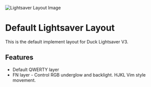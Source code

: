 ![Lightsaver Layout Image](https://i.imgur.com/vRAy2XP.png)

# Default Lightsaver Layout

This is the default implement layout for Duck Lightsaver V3.


## Features

* Default QWERTY layer
* FN layer - Control RGB underglow and backlight. HJKL Vim style movement.

